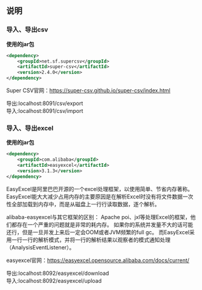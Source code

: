 ## 说明

### 导入、导出csv

**使用的jar包**
```xml
<dependency>
    <groupId>net.sf.supercsv</groupId>
    <artifactId>super-csv</artifactId>
    <version>2.4.0</version>
</dependency>
```

Super CSV官网：https://super-csv.github.io/super-csv/index.html

导出:localhost:8091/csv/export  
导入:localhost:8091/csv/import

### 导入、导出excel  
**使用的jar包**
```xml
<dependency>
    <groupId>com.alibaba</groupId>
    <artifactId>easyexcel</artifactId>
    <version>3.1.3</version>
</dependency>
```

EasyExcel是阿里巴巴开源的一个excel处理框架，以使用简单、节省内存著称。
EasyExcel能大大减少占用内存的主要原因是在解析Excel时没有将文件数据一次性全部加载到内存中，而是从磁盘上一行行读取数据，逐个解析。

alibaba-easyexcel与其它框架的区别： 
Apache poi、jxl等处理Excel的框架，他们都存在一个严重的问题就是非常的耗内存。
如果你的系统并发量不大的话可能还行，但是一旦并发上来后一定会OOM或者JVM频繁的full gc。
而EasyExcel采用一行一行的解析模式，并将一行的解析结果以观察者的模式通知处理（AnalysisEventListener）。

easyexcel官网：https://easyexcel.opensource.alibaba.com/docs/current/  

导出:localhost:8092/easyexcel/download  
导入:localhost:8092/easyexcel/upload